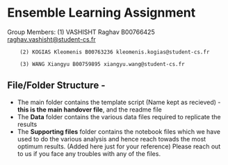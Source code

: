# Ensemble Learning Assignment 

Group Members:
        (1) VASHISHT Raghav B00766425 raghav.vashisht@student-cs.fr
        
        (2) KOGIAS Kleomenis B00763236 kleomenis.kogias@student-cs.fr 
        
        (3) WANG Xiangyu B00759895 xiangyu.wang@student-cs.fr
 
 ## File/Folder Structure - 
 
  - The main folder contains the template script (Name kept as recieved) - **this is the main handover file**, and the readme file
  - The **Data** folder contains the various data files required to replicate the results
  - The **Supporting files** folder contains the notebook files which we have  used to do the various analysis and hence reach towads the most optimum results. (Added here just for your reference)
 Please reach out to us if you face any troubles with any of the files.
